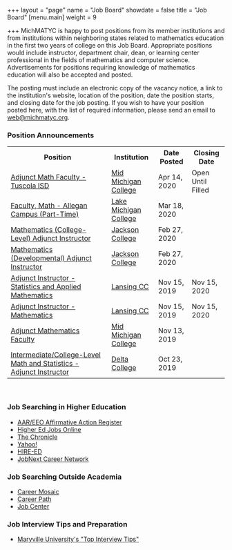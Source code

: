 +++
layout = "page"
name = "Job Board"
showdate = false
title = "Job Board"
[menu.main]
weight = 9

+++
MichMATYC is happy to post positions from its member institutions and from institutions within neighboring states related to mathematics education in the first two years of college on this Job Board. Appropriate positions would include instructor, department chair, dean, or learning center professional in the fields of mathematics and computer science. Advertisements for positions requiring knowledge of mathematics education will also be accepted and posted.

The posting must include an electronic copy of the vacancy notice, a link to the institution's website, location of the position, date the position starts, and closing date for the job posting. If you wish to have your position posted here, with the list of required information, please send an email to [web@michmatyc.org](mailto:web@michmatyc.org).

### Position Announcements

<table class="tg">

<tr>

<th class="tg-c3ow"><b>Position</b></th>

<th class="tg-c3ow"><b>Institution</b></th>

<th class="tg-c3ow"><b>Date Posted</b></th>

<th class="tg-c3ow"><b>Closing Date</b></th>

</tr>

<tr><td><a href="https://careers-midmich.icims.com/jobs/1806/adjunct-math-faculty---tuscola-isd/job?iis=Job+Board&iisn=HigherEdJobs.com&mobile=false&width=1080&height=500&bga=true&needsRedirect=false&jan1offset=-300&jun1offset=-240">Adjunct Math Faculty - Tuscola ISD</a></td>
  <td><a href="https://www.midmich.edu/">Mid Michigan College</a></td>
  <td>Apr 14, 2020</td>
  <td>Open Until Filled</td></tr>

<tr><td><a href="https://lmc.simplehire.com/postings/3354">Faculty, Math - Allegan Campus (Part-Time)</a></td>
  <td><a href="http://www.lakemichigancollege.edu/">Lake Michigan College</a></td>
  <td>Mar 18, 2020</td>
  <td></td></tr>
  
<tr><td><a href="https://www.governmentjobs.com/careers/jccmi/jobs/1894141/mathematics-college-level-adjunct-instructor">Mathematics (College-Level) Adjunct Instructor</a></td>
  <td><a href="http://www.jccmi.edu">Jackson College</a></td>
  <td>Feb 27, 2020</td>
  <td></td></tr>
  
<tr><td><a href="https://www.governmentjobs.com/careers/jccmi/jobs/1926404/mathematics-developmental-adjunct-instructor">Mathematics (Developmental) Adjunct Instructor</a></td>
  <td><a href="http://www.jccmi.edu/">Jackson College</a></td>
  <td>Feb 27, 2020</td>
  <td></td></tr>

<tr><td><a href="https://lcc.csod.com/ux/ats/careersite/2/home/requisition/893?c=lcc">Adjunct Instructor - Statistics and Applied Mathematics</a></td>
  <td><a href="http://www.lcc.edu">Lansing CC</a></td>
  <td>Nov 15, 2019</td>
  <td>Nov 15, 2020</td></tr>

<tr><td><a href="https://lcc.csod.com/ux/ats/careersite/2/home/requisition/892?c=lcc">Adjunct Instructor - Mathematics</a></td>
  <td><a href="http://www.lcc.edu">Lansing CC</a></td>
  <td>Nov 15, 2019</td>
  <td>Nov 15, 2020</td></tr>
  
<tr><td><a href="https://careers-midmich.icims.com/jobs/1741/adjunct-math-faculty---big-rapids%2c-mi/job?iis=Job+Board&iisn=HigherEdJobs.com">Adjunct Mathematics Faculty</a></td>
  <td><a href="http://www.midmich.edu">Mid Michigan College</a></td>
  <td>Nov 13, 2019</td>
  <td></td></tr>
  
  <tr><td><a href="https://delta.peopleadmin.com/postings/4557">Intermediate/College-Level Math and Statistics - Adjunct Instructor</a></td>
  <td><a href="http://www.delta.edu">Delta College</a></td>
  <td>Oct 23, 2019</td>
  <td></td></tr>
  
</table></br>

### Job Searching in Higher Education

* [AAR/EEO Affirmative Action Register](aar-eeo.com)
* [Higher Ed Jobs Online](http://www.higheredjobs.com)
* [The Chronicle](http://www.chronicle.com)
* [Yahoo!](http://www.yahoo.com)
* [HIRE-ED](http://www.hire-ed.org)
* [JobNext Career Network](http://www.jobnext.com)

### Job Searching Outside Academia

* [Career Mosaic](http://www.careermosaic.com)
* [Career Path](http://www.careerpath.com)
* [Job Center](http://www.jobcenter.com)

### Job Interview Tips and Preparation

* [Maryville University's "Top Interview Tips"](https://online.maryville.edu/online-masters-degrees/top-interview-tips-to-help-you-land-your-dream-job/)

